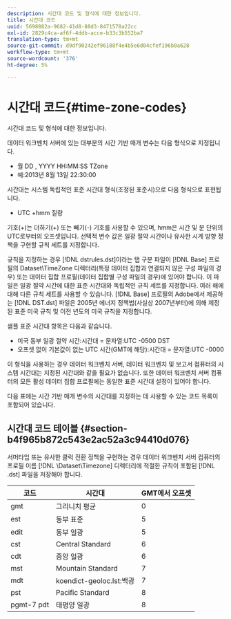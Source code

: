 ```yaml
---
description: 시간대 코드 및 형식에 대한 정보입니다.
title: 시간대 코드
uuid: 5698882a-9682-41d8-88d3-8471578a22cc
exl-id: 2829c4ca-af6f-4ddb-acce-b33c3b552ba7
translation-type: tm+mt
source-git-commit: d9df90242ef96188f4e4b5e6d04cfef196b0a628
workflow-type: tm+mt
source-wordcount: '376'
ht-degree: 5%

---
```


# 시간대 코드{#time-zone-codes}

시간대 코드 및 형식에 대한 정보입니다.

데이터 워크벤치 서버에 있는 대부분의 시간 기반 매개 변수는 다음 형식으로 지정됩니다.

* 월 DD , YYYY HH:MM:SS TZone
* 예:2013년 8월 13일 22:30:00

시간대는 시스템 독립적인 표준 시간대 형식(조정된 표준시)으로 다음 형식으로 표현됩니다.

* UTC +hmm 질량

기호(+)는 더하기(+) 또는 빼기(-) 기호를 사용할 수 있으며, hmm은 시간 및 분 단위의 UTC로부터의 오프셋입니다. 선택적 변수 값은 일광 절약 시간이나 유사한 시계 방향 정책을 구현할 규칙 세트를 지정합니다.

규칙을 지정하는 경우 [!DNL dstrules.dst]이라는 탭 구분 파일이 [!DNL Base] 프로필의 Dataset\TimeZone 디렉터리(특정 데이터 집합과 연결되지 않은 구성 파일의 경우) 또는 데이터 집합 프로필(데이터 집합별 구성 파일의 경우)에 있어야 합니다. 이 파일은 일광 절약 시간에 대한 표준 시간대와 독립적인 규칙 세트를 지정합니다. 여러 해에 대해 다른 규칙 세트를 사용할 수 있습니다. [!DNL Base] 프로필의 Adobe에서 제공하는 [!DNL DST.dst] 파일은 2005년 에너지 정책법(사실상 2007년부터)에 의해 제정된 표준 미국 규칙 및 이전 년도의 미국 규칙을 지정합니다.

샘플 표준 시간대 항목은 다음과 같습니다.

* 미국 동부 일광 절약 시간:시간대 = 문자열:UTC -0500 DST
* 오프셋 없이 기본값이 없는 UTC 시간(GMT에 해당):시간대 = 문자열:UTC -0000

이 형식을 사용하는 경우 데이터 워크벤치 서버, 데이터 워크벤치 및 보고서 컴퓨터의 시스템 시간대는 지정된 시간대와 같을 필요가 없습니다. 또한 데이터 워크벤치 서버 컴퓨터의 모든 활성 데이터 집합 프로필에는 동일한 표준 시간대 설정이 있어야 합니다.

다음 표에는 시간 기반 매개 변수의 시간대를 지정하는 데 사용할 수 있는 코드 목록이 포함되어 있습니다.

## 시간대 코드 테이블 {#section-b4f965b872c543e2ac52a3c94410d076}

서머타임 또는 유사한 클럭 전환 정책을 구현하는 경우 데이터 워크벤치 서버 컴퓨터의 프로필 이름 [!DNL \Dataset\Timezone] 디렉터리에 적절한 규칙이 포함된 [!DNL .dst] 파일을 저장해야 합니다.

| 코드 | 시간대 | GMT에서 오프셋 |
|---|---|---|
| gmt | 그리니치 평균 | 0 |
| est | 동부 표준 | 5 |
| edit | 동부 일광 | 5 |
| cst | Central Standard | 6 |
| cdt | 중앙 일광 | 6 |
| mst | Mountain Standard | 7 |
| mdt | koendict-geoloc.lst:백광 | 7 |
| pst | Pacific Standard | 8 |
| pgmt-7 pdt | 태평양 일광 | 8 |
